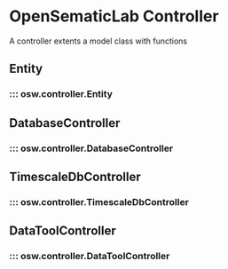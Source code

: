 # OpenSematicLab Controller

A controller extents a model class with functions

## Entity
### ::: osw.controller.Entity

## DatabaseController
### ::: osw.controller.DatabaseController

## TimescaleDbController
### ::: osw.controller.TimescaleDbController

## DataToolController
### ::: osw.controller.DataToolController
